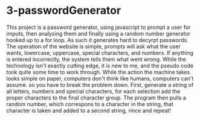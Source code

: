 # 3-passwordGenerator

This project is a password generator, using javascript to prompt a user for imputs, then analysing them and finally using a random number generator hooked up to a for loop. As such it generates hard to decyrpt passwords. The operation of the website is simple, prompts will ask what the user wants, lowercase, uppercase, special characters, and numbers. If anything is entered incorrectly, the system tells them what went wrong. 
While the technology isn't exactly cutting edge, it is new to me, and the pseudo code took quite some time to work through. While the action the machine takes looks simple on paper, computers don't think like humans, computers can't assume. so you have to break the problem down. First, generate a string of all letters, numbers and special characters, for each selection add the proper characters to the final character group. The program then pulls a random number, which correspons to a character in the string, that character is taken and added to a second string, rince and repeat!